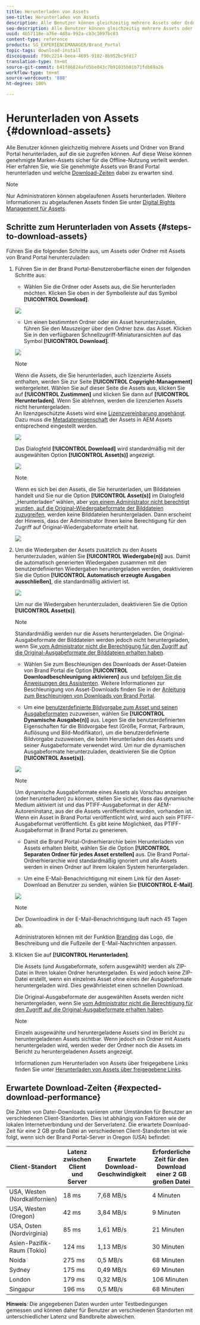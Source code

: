 ```yaml
---
title: Herunterladen von Assets
seo-title: Herunterladen von Assets
description: Alle Benutzer können gleichzeitig mehrere Assets oder Ordner herunterladen, auf die sie zugreifen können. Auf diese Weise können genehmigte Marken-Assets sicher für die Offline-Nutzung verteilt werden.
seo-description: Alle Benutzer können gleichzeitig mehrere Assets oder Ordner herunterladen, auf die sie zugreifen können. Auf diese Weise können genehmigte Marken-Assets sicher für die Offline-Nutzung verteilt werden.
uuid: 4b57118e-a76e-4d8a-992a-cb3c3097bc03
content-type: reference
products: SG_EXPERIENCEMANAGER/Brand_Portal
topic-tags: download-install
discoiquuid: f90c2214-beea-4695-9102-8b952bc9fd17
translation-type: tm+mt
source-git-commit: b41f86824afd5be043c7b91035b01b71fdb69a26
workflow-type: tm+mt
source-wordcount: '888'
ht-degree: 100%

---
```



# Herunterladen von Assets {#download-assets}

Alle Benutzer können gleichzeitig mehrere Assets und Ordner von Brand Portal herunterladen, auf die sie zugreifen können. Auf diese Weise können genehmigte Marken-Assets sicher für die Offline-Nutzung verteilt werden. Hier erfahren Sie, wie Sie genehmigte Assets von Brand Portal herunterladen und welche [Download-Zeiten](../using/brand-portal-download-users.md#main-pars-header) dabei zu erwarten sind.

>[!NOTE]
>
>Nur Administratoren können abgelaufenen Assets herunterladen. Weitere Informationen zu abgelaufenen Assets finden Sie unter [Digital Rights Management für Assets](../using/manage-digital-rights-of-assets.md).

## Schritte zum Herunterladen von Assets     {#steps-to-download-assets}

Führen Sie die folgenden Schritte aus, um Assets oder Ordner mit Assets von Brand Portal herunterzuladen:

1. Führen Sie in der Brand Portal-Benutzeroberfläche einen der folgenden Schritte aus:

   * Wählen Sie die Ordner oder Assets aus, die Sie herunterladen möchten. Klicken Sie oben in der Symbolleiste auf das Symbol **[!UICONTROL Download]**.

   ![](assets/downloadassets-1.png)

   * Um einen bestimmten Ordner oder ein Asset herunterzuladen, führen Sie den Mauszeiger über den Ordner bzw. das Asset. Klicken Sie in den verfügbaren Schnellzugriff-Miniaturansichten auf das Symbol **[!UICONTROL Download]**.

   ![](assets/downloadsingleasset-1.png)

   >[!NOTE]
   >
   >Wenn die Assets, die Sie herunterladen, auch lizenzierte Assets enthalten, werden Sie zur Seite **[!UICONTROL Copyright-Management]** weitergeleitet. Wählen Sie auf dieser Seite die Assets aus, klicken Sie auf **[!UICONTROL Zustimmen]** und klicken Sie dann auf **[!UICONTROL Herunterladen]**. Wenn Sie ablehnen, werden die lizenzierten Assets nicht heruntergeladen.\
   >An lizenzgeschützte Assets wird eine [Lizenzvereinbarung angehängt](https://helpx.adobe.com/de/experience-manager/6-5/assets/using/drm.html#DigitalRightsManagementinAssets). Dazu muss die [Metadateneigenschaft](https://helpx.adobe.com/de/experience-manager/6-5/assets/using/drm.html#DigitalRightsManagementinAssets) der Assets in AEM Assets entsprechend eingestellt werden.

   ![](assets/licensed-asset-download-1.png)

   Das Dialogfeld **[!UICONTROL Download]** wird standardmäßig mit der ausgewählten Option **[!UICONTROL Asset(s)]** angezeigt.

   ![](assets/donload-assets-dialog-1.png)

   >[!NOTE]
   >
   >Wenn es sich bei den Assets, die Sie herunterladen, um Bilddateien handelt und Sie nur die Option **[!UICONTROL Asset(s)]** im Dialogfeld „Herunterladen“ wählen, aber [von einem Administrator nicht berechtigt wurden, auf die Original-Wiedergabeformate der Bilddateien zuzugreifen](../using/brand-portal-adding-users.md#main-pars-procedure-202029708), werden keine Bilddateien heruntergeladen. Dann erscheint der Hinweis, dass der Administrator Ihnen keine Berechtigung für den Zugriff auf Original-Wiedergabeformate erteilt hat.

   ![](assets/restrictaccess-note.png)

1. Um die Wiedergaben der Assets zusätzlich zu den Assets herunterzuladen, wählen Sie **[!UICONTROL Wiedergabe(n)]** aus. Damit die automatisch generierten Wiedergaben zusammen mit den benutzerdefinierten Wiedergaben heruntergeladen werden, deaktivieren Sie die Option **[!UICONTROL Automatisch erzeugte Ausgaben ausschließen]**, die standardmäßig aktiviert ist.

   ![](assets/exclude-auto-renditions.png)

   Um nur die Wiedergaben herunterzuladen, deaktivieren Sie die Option **[!UICONTROL Asset(s)]**.

   >[!NOTE]
   >
   >Standardmäßig werden nur die Assets heruntergeladen. Die Original-Ausgabeformate der Bilddateien werden jedoch nicht heruntergeladen, wenn Sie[ vom Administrator nicht die Berechtigung für den Zugriff auf die Original-Ausgabeformate der Bilddateien erhalten haben](../using/brand-portal-adding-users.md#main-pars-procedure-202029708).

   * Wählen Sie zum Beschleunigen des Downloads der Asset-Dateien von Brand Portal die Option **[!UICONTROL Downloadbeschleunigung aktivieren]** aus und [befolgen Sie die Anweisungen des Assistenten](../using/accelerated-download.md#main-pars-header-405749062). Weitere Informationen zur Beschleunigung von Asset-Downloads finden Sie in der [Anleitung zum Beschleunigen von Downloads von Brand Portal](../using/accelerated-download.md).

   * Um eine [benutzerdefinierte Bildvorgabe zum Asset und seinen Ausgabeformaten](../using/brand-portal-image-presets.md#applyimagepresetswhendownloadingimages) zuzuweisen, wählen Sie **[!UICONTROL Dynamische Ausgabe(n)]** aus. Legen Sie die benutzerdefinierten Eigenschaften für die Bildvorgabe fest (Größe, Format, Farbraum, Auflösung und Bild-Modifikator), um die benutzerdefinierte Bildvorgabe zuzuweisen, die beim Herunterladen des Assets und seiner Ausgabeformate verwendet wird. Um nur die dynamischen Ausgabeformate herunterzuladen,     deaktivieren Sie die Option **[!UICONTROL Asset(s)]**.

   ![](assets/dynamic-renditions.png)

   >[!NOTE]
   >
   >Um dynamische Ausgabeformate eines Assets als Vorschau anzeigen (oder herunterladen) zu können, stellen Sie sicher, dass das dynamische Medium aktiviert ist und das PTIFF-Ausgabeformat in der AEM-Autoreninstanz, aus der die Assets veröffentlicht wurden, vorhanden ist. Wenn ein Asset in Brand Portal veröffentlicht wird, wird auch sein PTIFF-Ausgabeformat veröffentlicht. Es gibt keine Möglichkeit, das PTIFF-Ausgabeformat in Brand Portal zu generieren.

   * Damit die Brand Portal-Ordnerhierarchie beim Herunterladen von Assets erhalten bleibt, wählen Sie die Option **[!UICONTROL Separaten Ordner für jedes Asset erstellen]** aus. Die Brand Portal-Ordnerhierarchie wird standardmäßig ignoriert und alle Assets werden in einen Ordner auf Ihrem lokalen System heruntergeladen.

   * Um eine E-Mail-Benachrichtigung mit einem Link für den Asset-Download an Benutzer zu senden, wählen Sie **[!UICONTROL E-Mail]**.

   ![](assets/download-link.png)

   >[!NOTE]
   >
   >Der Downloadlink in der E-Mail-Benachrichtigung läuft nach 45 Tagen ab.
   >
   >Administratoren können mit der Funktion [Branding](../using/brand-portal-branding.md) das Logo, die Beschreibung und die Fußzeile der E-Mail-Nachrichten anpassen.

1. Klicken Sie auf **[!UICONTROL Herunterladen]**.

   Die Assets (und Ausgabeformate, sofern ausgewählt) werden als ZIP-Datei in Ihren lokalen Ordner heruntergeladen. Es wird jedoch keine ZIP-Datei erstellt, wenn ein einzelnes Asset ohne eines der Ausgabeformate heruntergeladen wird. Dies gewährleistet einen schnellen Download.

   Die Original-Ausgabeformate der ausgewählten Assets werden nicht heruntergeladen, wenn Sie [vom Administrator nicht die Berechtigung für den Zugriff auf die Original-Ausgabeformate erhalten haben](../using/brand-portal-adding-users.md#main-pars-procedure-202029708).

   >[!NOTE]
   >
   >Einzeln ausgewählte und heruntergeladene Assets sind im Bericht zu heruntergeladenen Assets sichtbar. Wenn jedoch ein Ordner mit Assets heruntergeladen wird, werden weder der Ordner noch die Assets im Bericht zu heruntergeladenen Assets angezeigt.

   Informationen zum Herunterladen von Assets über freigegebene Links finden Sie unter [Herunterladen von Assets über freigegebene Links](../using/brand-portal-link-share.md#main-pars-header-1703469193).

## Erwartete Download-Zeiten {#expected-download-performance}

Die Zeiten von Datei-Downloads variieren unter Umständen für Benutzer an verschiedenen Client-Standorten. Dies ist abhängig von Faktoren wie der lokalen Internetverbindung und der Serverlatenz. Die erwartete Download-Zeit für eine 2 GB große Datei an verschiedenen Client-Standorten ist wie folgt, wenn sich der     Brand Portal-Server in Oregon (USA) befindet:

| Client-Standort | Latenz zwischen Client und Server | Erwartete Download-Geschwindigkeit | Erforderliche Zeit für den Download einer 2 GB großen Datei |
|-------------------------|-----------------------------------|-------------------------|------------------------------------|
| USA, Westen (Nordkalifornien) | 18 ms | 7,68 MB/s | 4 Minuten |
| USA, Westen (Oregon) | 42 ms | 3,84 MB/s | 9 Minuten |
| USA, Osten (Nordvirginia) | 85 ms | 1,61 MB/s | 21 Minuten |
| Asien-Pazifik-Raum (Tokio) | 124 ms | 1,13 MB/s | 30 Minuten |
| Noida | 275 ms | 0,5 MB/s | 68 Minuten |
| Sydney | 175 ms | 0,49 MB/s | 69 Minuten |
| London | 179 ms | 0,32 MB/s | 106 Minuten |
| Singapur | 196 ms | 0,5 MB/s | 68 Minuten |

**Hinweis**: Die angegebenen Daten wurden unter Testbedingungen gemessen und können daher für Benutzer an verschiedenen Standorten mit unterschiedlicher Latenz und Bandbreite abweichen.

